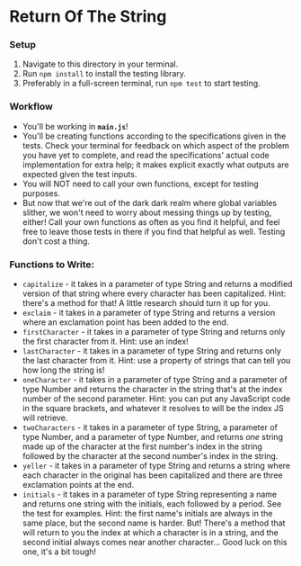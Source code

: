 # Return Of The String

### Setup

1. Navigate to this directory in your terminal.
2. Run `npm install` to install the testing library.
3. Preferably in a full-screen terminal, run `npm test` to start testing.


### Workflow

* You'll be working in **`main.js`**!
* You'll be creating functions according to the specifications given in the tests. Check your terminal for feedback on which aspect of the problem you have yet to complete, and read the specifications' actual code implementation for extra help; it makes explicit exactly what outputs are expected given the test inputs.
* You will NOT need to call your own functions, except for testing purposes.
* But now that we're out of the dark dark realm where global variables slither, we won't need to worry about messing things up by testing, either! Call your own functions as often as you find it helpful, and feel free to leave those tests in there if you find that helpful as well. Testing don't cost a thing.


### Functions to Write:

* `capitalize` - it takes in a parameter of type String and returns a modified version of that string where every character has been capitalized. Hint: there's a method for that! A little research should turn it up for you.
* `exclaim` - it takes in a parameter of type String and returns a version where an exclamation point has been added to the end.
* `firstCharacter` - it takes in a parameter of type String and returns only the first character from it. Hint: use an index!
* `lastCharacter` - it takes in a parameter of type String and returns only the last character from it. Hint: use a property of strings that can tell you how long the string is!
* `oneCharacter` - it takes in a parameter of type String and a parameter of type Number and returns the character in the string that's at the index number of the second parameter. Hint: you can put any JavaScript code in the square brackets, and whatever it resolves to will be the index JS will retrieve.
* `twoCharacters` - it takes in a parameter of type String, a parameter of type Number, and a parameter of type Number, and returns *one* string made up of the character at the first number's index in the string followed by the character at the second number's index in the string.
* `yeller` - it takes in a parameter of type String and returns a string where each character in the original has been capitalized and there are three exclamation points at the end.
* `initials` - it takes in a parameter of type String representing a name and returns one string with the initials, each followed by a period. See the test for examples. Hint: the first name's initials are always in the same place, but the second name is harder. But! There's a method that will return to you the index at which a character is in a string, and the second initial always comes near another character... Good luck on this one, it's a bit tough!
